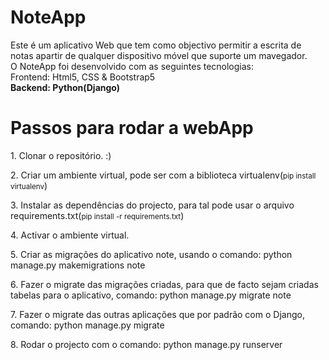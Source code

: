 <h1>NoteApp</h1>
<p>Este é um aplicativo Web que tem como objectivo permitir a escrita de notas apartir de qualquer dispositivo móvel que suporte um mavegador.<br>
O NoteApp foi desenvolvido com as seguintes tecnologias:<br><Hong>Frontend: Html5, CSS & Bootstrap5</strong><br><strong>Backend: Python(Django)</strong></p>

<h1>Passos para rodar a webApp</h1>
<p>1. Clonar o repositório. :)</p>
<p>2. Criar um ambiente virtual, pode ser com a biblioteca virtualenv(<small>pip install virtualenv</small>)</p>
<p>3. Instalar as dependências do projecto, para tal pode usar o arquivo requirements.txt(<small>pip install -r requirements.txt</small>)</p>
<p>4. Activar o ambiente virtual.</p>
<p>5. Criar as migrações do aplicativo note, usando o comando: python manage.py makemigrations note</p>
<p>6. Fazer o migrate das migrações criadas, para que de facto sejam criadas tabelas para o aplicativo, comando: python manage.py migrate note</p>
<p>7. Fazer o migrate das outras aplicações que por padrão com o Django, comando: python manage.py migrate</p>
<p>8. Rodar o projecto com o comando: python manage.py runserver</p>